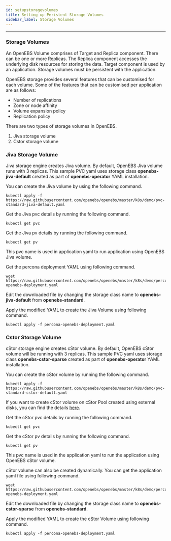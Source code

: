 ```yaml
---
id: setupstoragevolumes
title: Setting up Peristent Storage Volumes
sidebar_label: Storage Volumes
---
```


------

### Storage Volumes

An OpenEBS Volume comprises of Target and Replica component. There can be one or more Replicas. The Replica component accesses the underlying disk resources for storing the data. Target component is used by an application. Storage volumes must be persistent with the application.

OpenEBS storage provides several features that can be customised for each volume. Some of the features that can be customised per application are as follows:

- Number of replications
- Zone or node affinity
- Volume expansion policy
- Replication policy


There are two types of storage volumes in OpenEBS.

1. Jiva storage volume 
2. Cstor storage volume


### Jiva Storage Volume

Jiva storage engine creates Jiva volume. By default, OpenEBS Jiva volume runs with 3 replicas.
This sample PVC yaml uses storage class **openebs-jiva-default** created as part of **openebs-operator** YAML installation.

You can create the Jiva volume by using the following command.

```
kubectl apply -f https://raw.githubusercontent.com/openebs/openebs/master/k8s/demo/pvc-standard-jiva-default.yaml
```

Get the Jiva pvc details by running the following command.

```
kubectl get pvc
```

Get the Jiva pv details by running the following command.

```
kubectl get pv
```

This pvc name is used in application yaml to run application using OpenEBS Jiva volume.

Get the percona deployment YAML using following command.

```
wget https://raw.githubusercontent.com/openebs/openebs/master/k8s/demo/percona/percona-openebs-deployment.yaml
```

Edit the downloaded file by changing the storage class name to **openebs-jiva-default** from **openebs-standard**.

Apply the modified YAML to create the Jiva Volume using following command.

```
kubectl apply -f percona-openebs-deployment.yaml
```

### Cstor Storage Volume

cStor storage engine creates cStor volume. By default, OpenEBS cStor volume will be running with 3 replicas. 
This sample PVC yaml uses storage class **openebs-cstor-sparse** created as part of **openebs-operator** YAML installation.

You can create the cStor volume by running the following command.

```
kubectl apply -f https://raw.githubusercontent.com/openebs/openebs/master/k8s/demo/pvc-standard-cstor-default.yaml
```

If you want to create cStor volume on cStor Pool created using external disks, you can find the details [here](/docs/next/deploycstor.html).


Get the cStor pvc details by running the following command.

```
kubectl get pvc
```

Get the cStor pv details by running the following command.

```
kubectl get pv
```

This pvc name is used in the application yaml to run the application using OpenEBS cStor volume.

cStor volume can also be created dynamically. You can get the application yaml file using following command.

```
wget https://raw.githubusercontent.com/openebs/openebs/master/k8s/demo/percona/percona-openebs-deployment.yaml
```

Edit the downloaded file by changing the storage class name to **openebs-cstor-sparse** from **openebs-standard**.

Apply the modified YAML to create the cStor Volume using following command.

```
kubectl apply -f percona-openebs-deployment.yaml
```

<!-- Hotjar Tracking Code for https://docs.openebs.io -->

<script>
   (function(h,o,t,j,a,r){
       h.hj=h.hj||function(){(h.hj.q=h.hj.q||[]).push(arguments)};
       h._hjSettings={hjid:785693,hjsv:6};
       a=o.getElementsByTagName('head')[0];
       r=o.createElement('script');r.async=1;
       r.src=t+h._hjSettings.hjid+j+h._hjSettings.hjsv;
       a.appendChild(r);
   })(window,document,'https://static.hotjar.com/c/hotjar-','.js?sv=');
</script>
